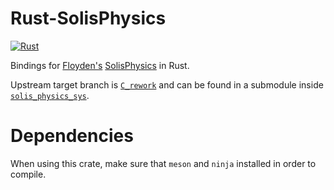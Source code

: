 # Rust-SolisPhysics
[![Rust](https://github.com/davidmc971/Rust-SolisPhysics/actions/workflows/rust.yml/badge.svg)](https://github.com/davidmc971/Rust-SolisPhysics/actions/workflows/rust.yml)

Bindings for [Floyden's](https://github.com/Floyden) [SolisPhysics](https://github.com/Floyden/SolisPhysics) in Rust.

Upstream target branch is [`C_rework`](https://github.com/Floyden/SolisPhysics/tree/C_rework) and can be found in a submodule inside [`solis_physics_sys`](./solis_physics_sys).

# Dependencies
When using this crate, make sure that `meson` and `ninja` installed in order to compile.
